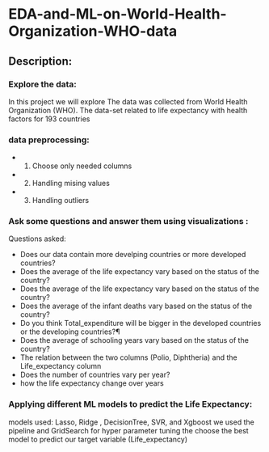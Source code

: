 # EDA-and-ML-on-World-Health-Organization-WHO-data
## Description:
### Explore the data: 
In this project we will explore The data was collected from World Health Organization (WHO). The data-set related to life expectancy with health factors for 193 countries 
### data preprocessing: 
* 1) Choose only needed columns
* 2) Handling mising values 
* 3) Handling outliers
### Ask some questions and answer them using visualizations : 
Questions asked:
* Does our data contain more develping countries or more developed countries?
* Does the average of the life expectancy vary based on the status of the country?
* Does the average of the life expectancy vary based on the status of the country?
* Does the average of the infant deaths vary based on the status of the country?
* Do you think Total_expenditure will be bigger in the developed countries or the developing countries?¶
* Does the average of schooling years vary based on the status of the country?
* The relation between the two columns (Polio, Diphtheria) and the Life_expectancy column
* Does the number of countries vary per year?
*  how the life expectancy change over years
  
 
### Applying different ML models to predict the Life Expectancy:
models used: Lasso, Ridge , DecisionTree, SVR, and Xgboost
we used the pipeline and GridSearch for hyper parameter tuning the choose the best model to predict our target variable (Life_expectancy)
